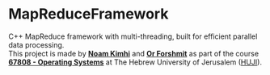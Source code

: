 # MapReduceFramework
C++ MapReduce framework with multi-threading, built for efficient parallel data processing.\
This project is made by [**Noam Kimhi**](https://github.com/noam-kimhi) and [**Or Forshmit**](https://github.com/OrF8) as part of the course
[**67808 - Operating Systems**](https://shnaton.huji.ac.il/index.php/NewSyl/67808/2/2025/) at The Hebrew University of Jerusalem ([HUJI](https://en.huji.ac.il/)).

